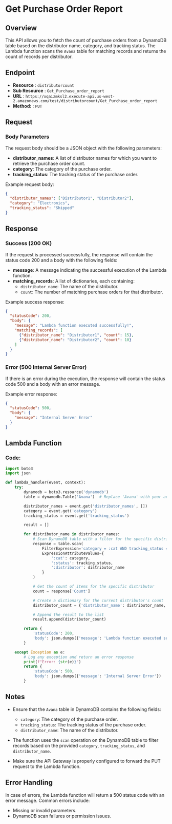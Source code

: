 # Get Purchase Order Report

## Overview
This API allows you to fetch the count of purchase orders from a DynamoDB table based on the distributor name, category, and tracking status. The Lambda function scans the `Avana` table for matching records and returns the count of records per distributor.

## Endpoint

- **Resource** : `distributorcount`
- **Sub Resource** : `Get_Purchase_order_report`
- **URL** : `https://xqaizmksl2.execute-api.us-west-2.amazonaws.com/test/distributorcount/Get_Purchase_order_report`
- **Method:** : `PUT`

## Request

### Body Parameters

The request body should be a JSON object with the following parameters:

- **distributor_names**: A list of distributor names for which you want to retrieve the purchase order count.
- **category**: The category of the purchase order.
- **tracking_status**: The tracking status of the purchase order.

Example request body:

```json
{
  "distributor_names": ["Distributor1", "Distributor2"],
  "category": "Electronics",
  "tracking_status": "Shipped"
}
```

## Response

### Success (200 OK)

If the request is processed successfully, the response will contain the status code 200 and a body with the following fields:

- **message**: A message indicating the successful execution of the Lambda function.
- **matching_records**: A list of dictionaries, each containing:
  - `distributor_name`: The name of the distributor.
  - `count`: The number of matching purchase orders for that distributor.

Example success response:

```json
{
  "statusCode": 200,
  "body": {
    "message": "Lambda function executed successfully!",
    "matching_records": [
      {"distributor_name": "Distributor1", "count": 15},
      {"distributor_name": "Distributor2", "count": 10}
    ]
  }
}
```

### Error (500 Internal Server Error)

If there is an error during the execution, the response will contain the status code 500 and a body with an error message.

Example error response:

```json
{
  "statusCode": 500,
  "body": {
    "message": "Internal Server Error"
  }
}
```

## Lambda Function

### Code:

```python
import boto3
import json

def lambda_handler(event, context):
    try:
        dynamodb = boto3.resource('dynamodb')
        table = dynamodb.Table('Avana')  # Replace 'Avana' with your actual table name

        distributor_names = event.get('distributor_names', [])
        category = event.get('category')
        tracking_status = event.get('tracking_status')

        result = []

        for distributor_name in distributor_names:
            # Scan DynamoDB table with a filter for the specific distributor
            response = table.scan(
                FilterExpression='category = :cat AND tracking_status = :status AND distributor_name = :distributor',
                ExpressionAttributeValues={
                    ':cat': category,
                    ':status': tracking_status,
                    ':distributor': distributor_name
                }
            )

            # Get the count of items for the specific distributor
            count = response['Count']

            # Create a dictionary for the current distributor's count
            distributor_count = {'distributor_name': distributor_name, 'count': count}

            # Append the result to the list
            result.append(distributor_count)

        return {
            'statusCode': 200,
            'body': json.dumps({'message': 'Lambda function executed successfully!', 'matching_records': result})
        }

    except Exception as e:
        # Log any exception and return an error response
        print(f"Error: {str(e)}")
        return {
            'statusCode': 500,
            'body': json.dumps({'message': 'Internal Server Error'})
        }
```

## Notes

- Ensure that the `Avana` table in DynamoDB contains the following fields:
  - `category`: The category of the purchase order.
  - `tracking_status`: The tracking status of the purchase order.
  - `distributor_name`: The name of the distributor.

- The function uses the `scan` operation on the DynamoDB table to filter records based on the provided `category`, `tracking_status`, and `distributor_name`.

- Make sure the API Gateway is properly configured to forward the PUT request to the Lambda function.

## Error Handling

In case of errors, the Lambda function will return a 500 status code with an error message. Common errors include:

- Missing or invalid parameters.
- DynamoDB scan failures or permission issues.
